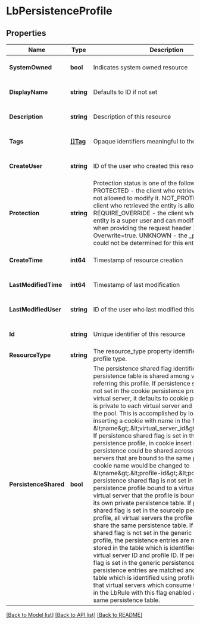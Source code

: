 # LbPersistenceProfile

## Properties
Name | Type | Description | Notes
------------ | ------------- | ------------- | -------------
**SystemOwned** | **bool** | Indicates system owned resource | [optional] [default to null]
**DisplayName** | **string** | Defaults to ID if not set | [optional] [default to null]
**Description** | **string** | Description of this resource | [optional] [default to null]
**Tags** | [**[]Tag**](Tag.md) | Opaque identifiers meaningful to the API user | [optional] [default to null]
**CreateUser** | **string** | ID of the user who created this resource | [optional] [default to null]
**Protection** | **string** | Protection status is one of the following: PROTECTED - the client who retrieved the entity is not allowed             to modify it. NOT_PROTECTED - the client who retrieved the entity is allowed                 to modify it REQUIRE_OVERRIDE - the client who retrieved the entity is a super                    user and can modify it, but only when providing                    the request header X-Allow-Overwrite&#x3D;true. UNKNOWN - the _protection field could not be determined for this           entity.  | [optional] [default to null]
**CreateTime** | **int64** | Timestamp of resource creation | [optional] [default to null]
**LastModifiedTime** | **int64** | Timestamp of last modification | [optional] [default to null]
**LastModifiedUser** | **string** | ID of the user who last modified this resource | [optional] [default to null]
**Id** | **string** | Unique identifier of this resource | [optional] [default to null]
**ResourceType** | **string** | The resource_type property identifies persistence profile type.  | [default to null]
**PersistenceShared** | **bool** | The persistence shared flag identifies whether the persistence table is shared among virtual-servers referring this profile. If persistence shared flag is not set in the cookie persistence profile bound to a virtual server, it defaults to cookie persistence that is private to each virtual server and is qualified by the pool. This is accomplished by load balancer inserting a cookie with name in the format &amp;lt;name&amp;gt;.&amp;lt;virtual_server_id&amp;gt;.&amp;lt;pool_id&amp;gt;. If persistence shared flag is set in the cookie persistence profile, in cookie insert mode, cookie persistence could be shared across multiple virtual servers that are bound to the same pools. The cookie name would be changed to &amp;lt;name&amp;gt;.&amp;lt;profile-id&amp;gt;.&amp;lt;pool-id&amp;gt;. If persistence shared flag is not set in the sourceIp persistence profile bound to a virtual server, each virtual server that the profile is bound to maintains its own private persistence table. If persistence shared flag is set in the sourceIp persistence profile, all virtual servers the profile is bound to share the same persistence table. If persistence shared flag is not set in the generic persistence profile, the persistence entries are matched and stored in the table which is identified using both virtual server ID and profile ID. If persistence shared flag is set in the generic persistence profile, the persistence entries are matched and stored in the table which is identified using profile ID. It means that virtual servers which consume the same profile in the LbRule with this flag enabled are sharing the same persistence table.  | [optional] [default to false]

[[Back to Model list]](../README.md#documentation-for-models) [[Back to API list]](../README.md#documentation-for-api-endpoints) [[Back to README]](../README.md)

